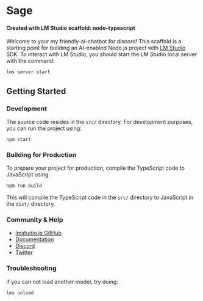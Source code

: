# Sage

#### Created with LM Studio scaffold: node-typescript

Welcome to your my friendly-ai-chatbot for discord! This scaffold is a starting point for building an AI-enabled Node.js project with [LM Studio](https://lmstudio.ai/) SDK. To interact with LM Studio, you should start the LM Studio local server with the command:

```bash
lms server start
```

## Getting Started

### Development

The source code resides in the `src/` directory. For development purposes, you can run the project using:

```start
npm start
```

### Building for Production

To prepare your project for production, compile the TypeScript code to JavaScript using:

```bash
npm run build
```

This will compile the TypeScript code in the `src/` directory to JavaScript in the `dist/` directory.

### Community & Help

- [lmstudio.js GitHub](https://github.com/lmstudio-ai/lmstudio.js)
- [Documentation](https://lmstudio.ai/docs/welcome)
- [Discord](https://discord.gg/6Q7Xn6MRVS)
- [Twitter](https://twitter.com/LMStudioAI)

### Troubleshooting
if you can not load another model, try doing:
```bash
lms unload
```